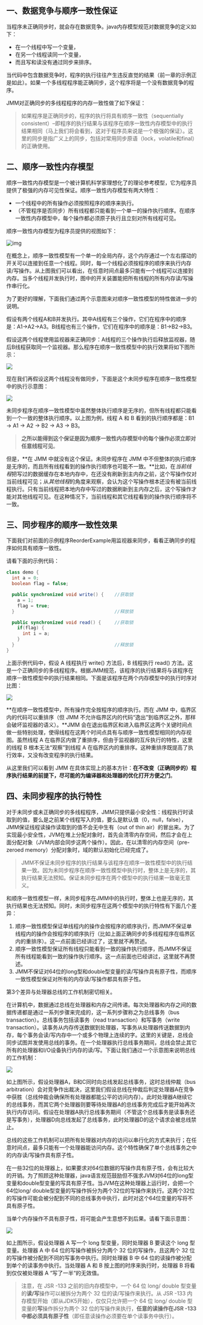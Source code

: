 
## 一、数据竞争与顺序一致性保证

当程序未正确同步时，就会存在数据竞争。java内存模型规范对数据竞争的定义如下：

- 在一个线程中写一个变量，
- 在另一个线程读同一个变量，
- 而且写和读没有通过同步来排序。

当代码中包含数据竞争时，程序的执行往往产生违反直觉的结果（前一章的示例正是如此）。如果一个多线程程序能正确同步，这个程序将是一个没有数据竞争的程序。

JMM对正确同步的多线程程序的内存一致性做了如下保证：

>
> 如果程序是正确同步的，程序的执行将具有顺序一致性（sequentially consistent）–即程序的执行结果与该程序在顺序一致性内存模型中的执行结果相同（马上我们将会看到，这对于程序员来说是一个极强的保证）。这里的同步是指广义上的同步，包括对常用同步原语（lock，volatile和final）的正确使用。
>

## 二、顺序一致性内存模型

顺序一致性内存模型是一个被计算机科学家理想化了的理论参考模型，它为程序员提供了极强的内存可见性保证。顺序一致性内存模型有两大特性：

- 一个线程中的所有操作必须按照程序的顺序来执行。
- （不管程序是否同步）所有线程都只能看到一个单一的操作执行顺序。在顺序一致性内存模型中，每个操作都必须原子执行且立刻对所有线程可见。

顺序一致性内存模型为程序员提供的视图如下：

![img](https://raw.githubusercontent.com/wiki/zhangpeng181818/images/java-memory-model/7.jpg)

在概念上，顺序一致性模型有一个单一的全局内存，这个内存通过一个左右摆动的开关可以连接到任意一个线程。同时，每一个线程必须按程序的顺序来执行内存读/写操作。从上图我们可以看出，在任意时间点最多只能有一个线程可以连接到内存。当多个线程并发执行时，图中的开关装置能把所有线程的所有内存读/写操作串行化。

为了更好的理解，下面我们通过两个示意图来对顺序一致性模型的特性做进一步的说明。

假设有两个线程A和B并发执行。其中A线程有三个操作，它们在程序中的顺序是：A1->A2->A3。B线程也有三个操作，它们在程序中的顺序是：B1->B2->B3。

假设这两个线程使用监视器来正确同步：A线程的三个操作执行后释放监视器，随后B线程获取同一个监视器。那么程序在顺序一致性模型中的执行效果将如下图所示：

![](https://raw.githubusercontent.com/wiki/zhangpeng181818/images/java-memory-model/17.jpg)

现在我们再假设这两个线程没有做同步，下面是这个未同步程序在顺序一致性模型中的执行示意图：

![](https://raw.githubusercontent.com/wiki/zhangpeng181818/images/java-memory-model/24.jpg)

未同步程序在顺序一致性模型中虽然整体执行顺序是无序的，但所有线程都只能看到一个一致的整体执行顺序。以上图为例，线程 A 和 B 看到的执行顺序都是：B1 -> A1 -> A2 -> B2 -> A3 -> B3。

> **之所以能得到这个保证是因为顺序一致性内存模型中的每个操作必须立即对任意线程可见**。

但是，**在 JMM 中就没有这个保证。未同步程序在 JMM 中不但整体的执行顺序是无序的，而且所有线程看到的操作执行顺序也可能不一致。**比如，在*当前线程*把写过的数据缓存在本地内存中，在还没有刷新到主内存之前，这个写操作仅对当前线程可见；从*其他线程*的角度来观察，会认为这个写操作根本还没有被当前线程执行。只有当前线程把本地内存中写过的数据刷新到主内存之后，这个写操作才能对其他线程可见。在这种情况下，当前线程和其它线程看到的操作执行顺序将不一致。

## 三、同步程序的顺序一致性效果

下面我们对前面的示例程序ReorderExample用监视器来同步，看看正确同步的程序如何具有顺序一致性。

请看下面的示例代码：

```java
class demo {
  int a = 0;
  boolean flag = false;

  public synchronized void write() {	//获取锁
    a = 1;
    flag = true;
  }										//释放锁

  public synchronized void read() {		//获取锁
    if(flag) {
      int i = a;
    }
  }										//释放锁
}
```

上面示例代码中，假设 A 线程执行 write() 方法后，B 线程执行 read() 方法。这是一个正确同步的多线程程序。根据JMM规范，该程序的执行结果将与该程序在顺序一致性模型中的执行结果相同。下面是该程序在两个内存模型中的执行时序对比图：

![](https://raw.githubusercontent.com/wiki/zhangpeng181818/images/java-memory-model/23.jpg)

**在顺序一致性模型中，所有操作完全按程序的顺序执行。而在 JMM 中，临界区内的代码可以重排序（但 JMM 不允许临界区内的代码“逸出”到临界区之外，那样会破坏监视器的语义）。**JMM 会在退出临界区和进入临界区这两个关键时间点做一些特别处理，使得线程在这两个时间点具有与顺序一致性模型相同的内存视图。虽然线程 A 在临界区内做了重排序，但由于监视器的互斥执行的特性，这里的线程 B 根本无法“观察”到线程 A 在临界区内的重排序。这种重排序既提高了执行效率，又没有改变程序的执行结果。

从这里我们可以看到 JMM 在具体实现上的基本方针：**在不改变（正确同步的）程序执行结果的前提下，尽可能的为编译器和处理器的优化打开方便之门**。

## 四、未同步程序的执行特性

对于未同步或未正确同步的多线程程序，JMM只提供最小安全性：线程执行时读取到的值，要么是之前某个线程写入的值，要么是默认值（0，null，false），JMM保证线程读操作读取到的值不会无中生有（out of thin air）的冒出来。为了实现最小安全性，JVM在堆上分配对象时，首先会清零内存空间，然后才会在上面分配对象（JVM内部会同步这两个操作）。因此，在以清零的内存空间（pre-zeroed memory）分配对象时，域的默认初始化已经完成了。

>JMM不保证未同步程序的执行结果与该程序在顺序一致性模型中的执行结果一致。因为未同步程序在顺序一致性模型中执行时，整体上是无序的，其执行结果无法预知。保证未同步程序在两个模型中的执行结果一致毫无意义。

和顺序一致性模型一样，未同步程序在JMM中的执行时，整体上也是无序的，其执行结果也无法预知。同时，未同步程序在这两个模型中的执行特性有下面几个差异：

1. 顺序一致性模型保证单线程内的操作会按程序的顺序执行，而JMM不保证单线程内的操作会按程序的顺序执行（比如上面正确同步的多线程程序在临界区内的重排序）。这一点前面已经讲过了，这里就不再赘述。
2. 顺序一致性模型保证所有线程只能看到一致的操作执行顺序，而JMM不保证所有线程能看到一致的操作执行顺序。这一点前面也已经讲过，这里就不再赘述。
3. JMM不保证对64位的long型和double型变量的读/写操作具有原子性，而顺序一致性模型保证对所有的内存读/写操作都具有原子性。

第3个差异与处理器总线的工作机制密切相关。

在计算机中，数据通过总线在处理器和内存之间传递。每次处理器和内存之间的数据传递都是通过一系列步骤来完成的，这一系列步骤称之为总线事务（bus transaction）。总线事务包括读事务（read transaction）和写事务（write transaction）。读事务从内存传送数据到处理器，写事务从处理器传送数据到内存，每个事务会读/写内存中一个或多个物理上连续的字。这里的关键是，总线会同步试图并发使用总线的事务。在一个处理器执行总线事务期间，总线会禁止其它所有的处理器和I/O设备执行内存的读/写。下面让我们通过一个示意图来说明总线的工作机制：

![](https://raw.githubusercontent.com/wiki/zhangpeng181818/images/java-memory-model/16.jpg)

如上图所示，假设处理器A，B和C同时向总线发起总线事务，这时总线仲裁（bus arbitration）会对竞争作出裁决，这里我们假设总线在仲裁后判定处理器A在竞争中获胜（总线仲裁会确保所有处理器都能公平的访问内存）。此时处理器A继续它的总线事务，而其它两个处理器则要等待处理器A的总线事务完成后才能开始再次执行内存访问。假设在处理器A执行总线事务期间（不管这个总线事务是读事务还是写事务），处理器D向总线发起了总线事务，此时处理器D的这个请求会被总线禁止。

总线的这些工作机制可以把所有处理器对内存的访问以串行化的方式来执行；在任意时间点，最多只能有一个处理器能访问内存。这个特性确保了单个总线事务之中的内存读/写操作具有原子性。

在一些32位的处理器上，如果要求对64位数据的写操作具有原子性，会有比较大的开销。为了照顾这种处理器，java语言规范鼓励但不强求JVM对64位的long型变量和double型变量的写具有原子性。当JVM在这种处理器上运行时，会把一个64位long/ double型变量的写操作拆分为两个32位的写操作来执行。这两个32位的写操作可能会被分配到不同的总线事务中执行，此时对这个64位变量的写将不具有原子性。

当单个内存操作不具有原子性，将可能会产生意想不到后果。请看下面示意图：

![](https://raw.githubusercontent.com/wiki/zhangpeng181818/images/java-memory-model/9.jpg)

如上图所示，假设处理器 A 写一个 long 型变量，同时处理器 B 要读这个 long 型变量。处理器 A 中 64 位的写操作被拆分为两个 32 位的写操作，且这两个 32 位的写操作被分配到不同的写事务中执行。同时处理器 B 中 64 位的读操作被分配到单个的读事务中执行。当处理器 A 和 B 按上图的时序来执行时，处理器 B 将看到仅仅被处理器 A “写了一半“的无效值。

> 注意，在 JSR -133 之前的旧内存模型中，一个 64 位 long/ double 型变量的**读/写**操作可以被拆分为两个 32 位的读/写操作来执行。从 JSR -133 内存模型开始（即从JDK5开始），仅仅只允许把一个 64 位 long/ double 型变量的**写**操作拆分为两个 32 位的写操作来执行，**任意的读操作在JSR -133中都必须具有原子性**（即任意读操作必须要在单个读事务中执行）。